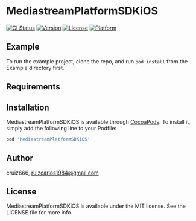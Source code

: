 # MediastreamPlatformSDKiOS
[![CI Status](https://img.shields.io/travis/cruiz666/MediastreamPlatformSDKiOS.svg?style=flat)](https://travis-ci.org/cruiz666/MediastreamPlatformSDKiOS)
[![Version](https://img.shields.io/cocoapods/v/MediastreamPlatformSDKiOS.svg?style=flat)](https://cocoapods.org/pods/MediastreamPlatformSDKiOS)
[![License](https://img.shields.io/cocoapods/l/MediastreamPlatformSDKiOS.svg?style=flat)](https://cocoapods.org/pods/MediastreamPlatformSDKiOS)
[![Platform](https://img.shields.io/cocoapods/p/MediastreamPlatformSDKiOS.svg?style=flat)](https://cocoapods.org/pods/MediastreamPlatformSDKiOS)

## Example

To run the example project, clone the repo, and run `pod install` from the Example directory first.

## Requirements

## Installation

MediastreamPlatformSDKiOS is available through [CocoaPods](https://cocoapods.org). To install
it, simply add the following line to your Podfile:

```ruby
pod 'MediastreamPlatformSDKiOS'
```

## Author

cruiz666, ruizcarlos1984@gmail.com

## License

MediastreamPlatformSDKiOS is available under the MIT license. See the LICENSE file for more info.
